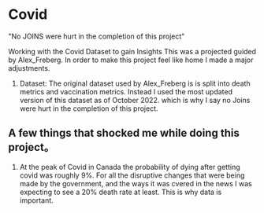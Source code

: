 # Covid
"No JOINS were hurt in the completion of this project"


Working with the Covid Dataset to gain Insights
This was a projected guided by Alex_Freberg. In order to make this project feel like home I made a major adjustments.

1. Dataset: The original dataset used by Alex_Freberg is is split into death metrics and vaccination metrics. Instead I used the most updated version of this dataset as of October 2022. which is why I say no Joins were hurt in the completion of this project.


## A few things that shocked me while doing this project。
1. At the peak of Covid in Canada the probability of dying after getting covid was roughly 9%. For all the disruptive changes that were being made by the government, and the ways it was cvered in the news I was expecting to see a 20% death rate at least. This is why data is important. 
